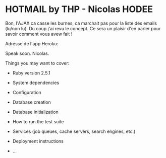 # HOTMAIL by THP - Nicolas HODEE

Bon, l'AJAX ca casse les burnes, ca marchait pas pour la liste des emails (lu/non lu). Du coup j'ai revu le concept. 
Ce sera un plaisir d'en parler pour savoir comment vous avew fait ! 

Adresse de l'app Heroku:

Speak soon. 
Nicolas. 

Things you may want to cover:

* Ruby version 2.5.1

* System dependencies

* Configuration

* Database creation

* Database initialization

* How to run the test suite

* Services (job queues, cache servers, search engines, etc.)

* Deployment instructions

* ...
